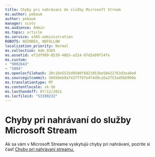 ```yaml
---
title: Chyby pri nahrávaní do služby Microsoft Stream
ms.author: pebaum
author: pebaum
manager: scotv
ms.audience: Admin
ms.topic: article
ms.service: o365-administration
ROBOTS: NOINDEX, NOFOLLOW
localization_priority: Normal
ms.collection: Adm_O365
ms.assetid: ef2df989-8539-48b5-a324-97d2e09f14fe
ms.custom:
- "9002643"
- "5094"
ms.openlocfilehash: 20c18e5515d9500f8821953be58422763d3ea0e0
ms.sourcegitcommit: 56650eb9af437ff97e4f4d9ca5a2f53ad5bb990e
ms.translationtype: MT
ms.contentlocale: sk-SK
ms.lasthandoff: 07/12/2021
ms.locfileid: "53389232"
---
```

# <a name="microsoft-stream-upload-errors"></a>Chyby pri nahrávaní do služby Microsoft Stream

Ak sa vám v Microsoft Streame vyskytujú chyby pri nahrávaní, pozrite si časť [Chyby pri nahrávaní streamu.](/stream/portal-understanding-upload-errors)
